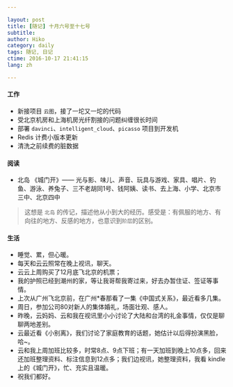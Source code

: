 ```yaml
---

layout: post  
title: [随记] 十月六号至十七号  
subtitle:   
author: Hiko  
category: daily
tags: 随记, 日记  
ctime: 2016-10-17 21:41:15  
lang: zh  

---
```


#### 工作

- 新接项目 `云图`，接了一坨又一坨的代码
- 受北京机房和上海机房光纤割接的问题纠缠很长时间
- 部署 `davinci`、`intelligent_cloud`、`picasso` 项目到开发机
- Redis 计费小版本更新
- 清洗之前续费的脏数据

#### 阅读

- 北岛 《城门开》—— 光与影、味儿、声音、玩具与游戏、家具、唱片、钓鱼、游泳、养兔子、三不老胡同1号、钱阿姨、读书、去上海、小学、北京市三中、北京四中

> 这想是 `北岛` 的传记，描述他从小到大的经历。感受是：有佩服的地方、有向往的地方、反感的地方，也意识到`阶层`的区别。 

#### 生活

- 睡觉、累，但心暖。
- 每天和云云照常在晚上视讯，聊天。
- 云云上周购买了12月底飞北京的机票；
- 我的护照已经到潮州的家，等让我哥帮我寄过来，好去办暂住证、签证等事情。
- 上次从广州飞北京前，在广州*春那看了一集《中国式关系》，最近看多几集。
- 周日，参加公司80对新人的集体婚礼，场面壮观、感人。
- 昨晚，云妈妈、云和我在视讯里小小讨论了大陆和台湾的礼金事情，仅仅是聊聊两地差别。
- 云最近看《小别离》，我们讨论了家庭教育的话题，她估计以后得扮演黑脸，哈~。
- 云和我上周加班比较多，时常8点、9点下班；有一天加班到晚上10点多，回来还加班整理资料、标注信息到12点多；我们边视讯，她整理资料，我看 kindle 上的《城门开》，忙、充实且温暖。
- 祝我们都好。